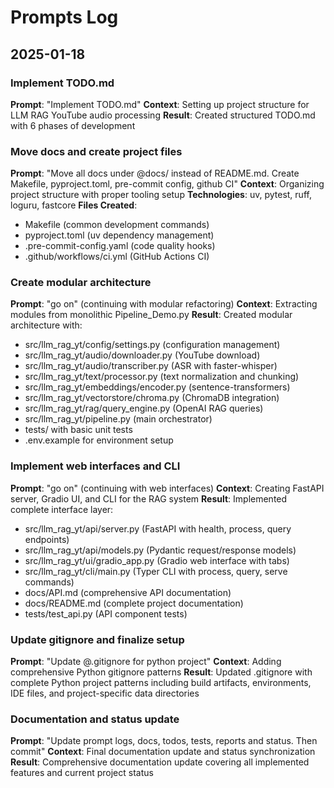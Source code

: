 # Prompts Log

## 2025-01-18

### Implement TODO.md
**Prompt**: "Implement TODO.md"
**Context**: Setting up project structure for LLM RAG YouTube audio processing
**Result**: Created structured TODO.md with 6 phases of development

### Move docs and create project files
**Prompt**: "Move all docs under @docs/ instead of README.md. Create Makefile, pyproject.toml, pre-commit config, github CI"
**Context**: Organizing project structure with proper tooling setup
**Technologies**: uv, pytest, ruff, loguru, fastcore
**Files Created**: 
- Makefile (common development commands)
- pyproject.toml (uv dependency management)
- .pre-commit-config.yaml (code quality hooks)
- .github/workflows/ci.yml (GitHub Actions CI)

### Create modular architecture
**Prompt**: "go on" (continuing with modular refactoring)
**Context**: Extracting modules from monolithic Pipeline_Demo.py
**Result**: Created modular architecture with:
- src/llm_rag_yt/config/settings.py (configuration management)
- src/llm_rag_yt/audio/downloader.py (YouTube download)
- src/llm_rag_yt/audio/transcriber.py (ASR with faster-whisper)
- src/llm_rag_yt/text/processor.py (text normalization and chunking)
- src/llm_rag_yt/embeddings/encoder.py (sentence-transformers)
- src/llm_rag_yt/vectorstore/chroma.py (ChromaDB integration)
- src/llm_rag_yt/rag/query_engine.py (OpenAI RAG queries)
- src/llm_rag_yt/pipeline.py (main orchestrator)
- tests/ with basic unit tests
- .env.example for environment setup

### Implement web interfaces and CLI
**Prompt**: "go on" (continuing with web interfaces)
**Context**: Creating FastAPI server, Gradio UI, and CLI for the RAG system
**Result**: Implemented complete interface layer:
- src/llm_rag_yt/api/server.py (FastAPI with health, process, query endpoints)
- src/llm_rag_yt/api/models.py (Pydantic request/response models)
- src/llm_rag_yt/ui/gradio_app.py (Gradio web interface with tabs)
- src/llm_rag_yt/cli/main.py (Typer CLI with process, query, serve commands)
- docs/API.md (comprehensive API documentation)
- docs/README.md (complete project documentation)
- tests/test_api.py (API component tests)

### Update gitignore and finalize setup
**Prompt**: "Update @.gitignore for python project"
**Context**: Adding comprehensive Python gitignore patterns
**Result**: Updated .gitignore with complete Python project patterns including build artifacts, environments, IDE files, and project-specific data directories

### Documentation and status update
**Prompt**: "Update prompt logs, docs, todos, tests, reports and status. Then commit"
**Context**: Final documentation update and status synchronization
**Result**: Comprehensive documentation update covering all implemented features and current project status